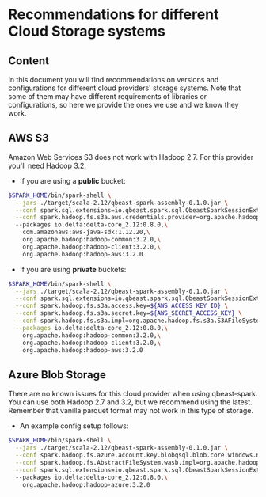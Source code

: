 # Recommendations for different Cloud Storage systems

## Content
In this document you will find recommendations on versions and configurations for different cloud providers' storage systems.
Note that some of them may have different requirements of libraries or configurations, so here we provide the ones
we use and we know they work.

## AWS S3
Amazon Web Services S3 does not work with Hadoop 2.7. For this provider you'll need Hadoop 3.2.

- If you are using a **public** bucket:
```bash
$SPARK_HOME/bin/spark-shell \
  --jars ./target/scala-2.12/qbeast-spark-assembly-0.1.0.jar \
  --conf spark.sql.extensions=io.qbeast.spark.sql.QbeastSparkSessionExtension \
  --conf spark.hadoop.fs.s3a.aws.credentials.provider=org.apache.hadoop.fs.s3a.AnonymousAWSCredentialsProvider \ 
  --packages io.delta:delta-core_2.12:0.8.0,\
    com.amazonaws:aws-java-sdk:1.12.20,\
    org.apache.hadoop:hadoop-common:3.2.0,\
    org.apache.hadoop:hadoop-client:3.2.0,\
    org.apache.hadoop:hadoop-aws:3.2.0
```
- If you are using **private** buckets:
```bash
$SPARK_HOME/bin/spark-shell \
  --jars ./target/scala-2.12/qbeast-spark-assembly-0.1.0.jar \
  --conf spark.sql.extensions=io.qbeast.spark.sql.QbeastSparkSessionExtension \
  --conf spark.hadoop.fs.s3a.access.key=${AWS_ACCESS_KEY_ID} \
  --conf spark.hadoop.fs.s3a.secret.key=${AWS_SECRET_ACCESS_KEY} \
  --conf spark.hadoop.fs.s3a.impl=org.apache.hadoop.fs.s3a.S3AFileSystem \
  --packages io.delta:delta-core_2.12:0.8.0,\
    org.apache.hadoop:hadoop-common:3.2.0,\
    org.apache.hadoop:hadoop-client:3.2.0,\
    org.apache.hadoop:hadoop-aws:3.2.0
```

## Azure Blob Storage
There are no known issues for this cloud provider when using qbeast-spark. You can use both Hadoop 2.7 and 3.2, but we
recommend using the latest. Remember that vanilla parquet format may not work in this type of storage.

- An example config setup follows:
```bash
$SPARK_HOME/bin/spark-shell \
  --jars ./target/scala-2.12/qbeast-spark-assembly-0.1.0.jar \
  --conf spark.hadoop.fs.azure.account.key.blobqsql.blob.core.windows.net="${AZURE_BLOB_STORAGE_KEY}" \
  --conf spark.hadoop.fs.AbstractFileSystem.wasb.impl=org.apache.hadoop.fs.azure.Wasb \
  --conf spark.sql.extensions=io.qbeast.spark.sql.QbeastSparkSessionExtension
  --packages io.delta:delta-core_2.12:0.8.0,\
    org.apache.hadoop:hadoop-azure:3.2.0
```